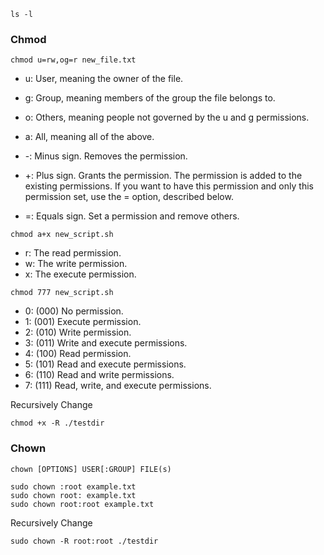 ```
ls -l
```

### Chmod

```
chmod u=rw,og=r new_file.txt
```

- u: User, meaning the owner of the file.
- g: Group, meaning members of the group the file belongs to.
- o: Others, meaning people not governed by the u and g permissions.
- a: All, meaning all of the above.

-  -: Minus sign. Removes the permission.
-  +: Plus sign. Grants the permission. The permission is added to the existing permissions. If you want to have this permission and only this permission set, use the = option, described below.
-  =: Equals sign. Set a permission and remove others.

```
chmod a+x new_script.sh
```

- r: The read permission.
- w: The write permission.
- x: The execute permission.

```
chmod 777 new_script.sh
```

- 0: (000) No permission.
- 1: (001) Execute permission.
- 2: (010) Write permission.
- 3: (011) Write and execute permissions.
- 4: (100) Read permission.
- 5: (101) Read and execute permissions.
- 6: (110) Read and write permissions.
- 7: (111) Read, write, and execute permissions.

Recursively Change
```
chmod +x -R ./testdir
```

### Chown
```
chown [OPTIONS] USER[:GROUP] FILE(s)
```

```
sudo chown :root example.txt
sudo chown root: example.txt
sudo chown root:root example.txt
```

Recursively Change

```
sudo chown -R root:root ./testdir
```


